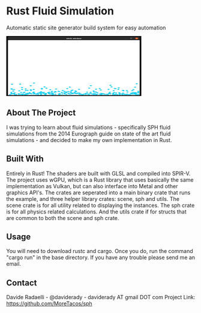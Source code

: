 # Rust Fluid Simulation
Automatic static site generator build system for easy automation

<img src="./images/fluid.jpg" alt="Fluid simulation" width="360" height="160">

## About The Project
I was trying to learn about fluid simulations - specifically SPH fluid simulations from the 2014 Eurograph guide on state of the art fluid simulations - and decided to make my own implementation in Rust.

## Built With
Entirely in Rust! The shaders are built with GLSL and compiled into SPIR-V. The project uses wGPU, which is a Rust library that uses basically the same implementation as Vulkan, but can also interface into Metal and other graphics API's. The crates are seperated into a main binary crate that runs the example, and three helper library crates: scene, sph and utils. The scene crate is for all utility related to displaying the instances. The sph crate is for all physics related calculations. And the utils crate if for structs that are common to both the scene and sph crate.

## Usage
You will need to download rustc and cargo. Once you do, run the command "cargo run" in the base directory. If you have any trouble please send me an email.

## Contact
Davide Radaelli - @daviderady - daviderady AT gmail DOT com
Project Link: https://github.com/MoreTacos/sph
